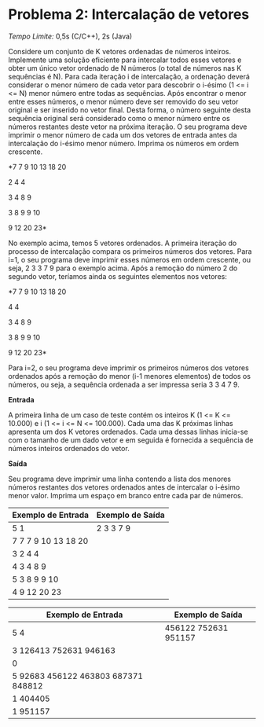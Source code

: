 # Problema 2: Intercalação de vetores

*Tempo Limite:* 0,5s (C/C++), 2s (Java)

Considere um conjunto de K vetores ordenadas de números inteiros. Implemente uma solução eficiente para intercalar todos esses vetores e obter um único vetor ordenado de N números (o total de números nas K sequências é N). Para cada iteração i de intercalação, a ordenação deverá considerar o menor número de cada vetor para descobrir o i-ésimo (1 <= i <= N) menor número entre todas as sequências. Após encontrar o menor entre esses números, o menor número deve ser removido do seu vetor original e ser inserido no vetor final. Desta forma, o número seguinte desta sequência original será considerado como o menor número entre os números restantes deste vetor na próxima iteração. O seu programa deve imprimir o menor número de cada um dos vetores de entrada antes da intercalação do i-ésimo menor número. Imprima os números em ordem crescente.

*7 7 9 10 13 18 20

2 4 4

3 4 8 9

3 8 9 9 10

9 12 20 23*

No exemplo acima, temos 5 vetores ordenados. A primeira iteração do processo de intercalação compara os primeiros números dos vetores. Para i=1, o seu programa deve imprimir esses números em ordem crescente, ou seja, 2 3 3 7 9 para o exemplo acima. Após a remoção do número 2 do segundo vetor, teríamos ainda os seguintes elementos nos vetores:

*7 7 9 10 13 18 20

4 4

3 4 8 9

3 8 9 9 10

9 12 20 23*

Para i=2, o seu programa deve imprimir os primeiros números dos vetores ordenados após a remoção do menor (i-1 menores elementos) de todos os números, ou seja, a sequência ordenada a ser impressa seria 3 3 4 7 9.

__Entrada__

A primeira linha de um caso de teste contém os inteiros K (1 <= K <= 10.000) e i (1 <= i <= N <= 100.000). Cada uma das K próximas linhas apresenta um dos K vetores ordenados. Cada uma dessas linhas inicia-se com o tamanho de um dado vetor e em seguida é fornecida a sequência de números inteiros ordenados do vetor.

__Saída__

Seu programa deve imprimir uma linha contendo a lista dos menores números restantes dos vetores ordenados antes de intercalar o i-ésimo menor valor. Imprima um espaço em branco entre cada par de números.

| Exemplo de Entrada  | Exemplo de Saída |
| ------------------- | ---------------- |
| 5 1                 | 2 3 3 7 9        |
| 7 7 7 9 10 13 18 20 |                  |
| 3 2 4 4             |                  |
| 4 3 4 8 9           |                  |
| 5 3 8 9 9 10        |                  |
| 4 9 12 20 23        |                  |

|         Exemplo de Entrada          |   Exemplo de Saída   |
| ----------------------------------- | -------------------- |
| 5 4                                 | 456122 752631 951157 |
| 3 126413 752631 946163              |                      |
| 0                                   |                      |
| 5 92683 456122 463803 687371 848812 |                      |
| 1 404405                            |                      |
| 1 951157                            |                      |
